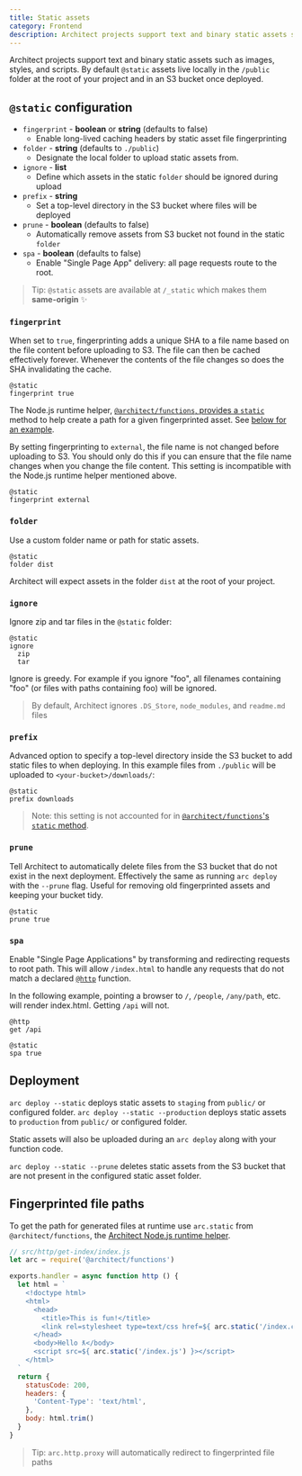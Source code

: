 ```yaml
---
title: Static assets
category: Frontend
description: Architect projects support text and binary static assets such as images, styles, and scripts.
---
```


Architect projects support text and binary static assets such as images, styles, and scripts. By default `@static` assets live locally in the `/public` folder at the root of your project and in an S3 bucket once deployed.

## `@static` configuration

- `fingerprint` - **boolean** or **string** (defaults to false)
  - Enable long-lived caching headers by static asset file fingerprinting
- `folder` - **string** (defaults to `./public`)
  - Designate the local folder to upload static assets from.
- `ignore` - **list**
  - Define which assets in the static `folder` should be ignored during upload
- `prefix` - **string**
  - Set a top-level directory in the S3 bucket where files will be deployed
- `prune` - **boolean** (defaults to false)
  - Automatically remove assets from S3 bucket not found in the static `folder`
- `spa` - **boolean** (defaults to false)
  - Enable "Single Page App" delivery: all page requests route to the root.

> Tip: `@static` assets are available at `/_static` which makes them **same-origin** ✨

### `fingerprint`

When set to `true`, fingerprinting adds a unique SHA to a file name based on the file content before uploading to S3. The file can then be cached effectively forever. Whenever the contents of the file changes so does the SHA invalidating the cache.

```arc
@static
fingerprint true
```

The Node.js runtime helper, [`@architect/functions`, provides a `static`](../../reference/runtime-helpers/node.js#arc.static) method to help create a path for a given fingerprinted asset. See [below for an example](#fingerprinted-file-paths).


By setting fingerprinting to `external`, the file name is not changed before uploading to S3. You should only do this if you can ensure that the file name changes when you change the file content. This setting is incompatible with the Node.js runtime helper mentioned above.

```arc
@static
fingerprint external
```

### `folder`

Use a custom folder name or path for static assets.

```arc
@static
folder dist
```

Architect will expect assets in the folder `dist` at the root of your project.

### `ignore`

Ignore zip and tar files in the `@static` folder:

```arc
@static
ignore
  zip
  tar
```

Ignore is greedy. For example if you ignore "foo", all filenames containing "foo" (or files with paths containing foo) will be ignored.

> By default, Architect ignores `.DS_Store`, `node_modules`, and `readme.md` files

### `prefix`

Advanced option to specify a top-level directory inside the S3 bucket to add static files to when deploying. In this example files from `./public` will be uploaded to `<your-bucket>/downloads/`:

```arc
@static
prefix downloads
```

> Note: this setting is not accounted for in [`@architect/functions`'s `static` method](../../reference/runtime-helpers/node.js#arc.static).

### `prune`

Tell Architect to automatically delete files from the S3 bucket that do not exist in the next deployment. Effectively the same as running `arc deploy` with the `--prune` flag. Useful for removing old fingerprinted assets and keeping your bucket tidy.

```arc
@static
prune true
```

### `spa`

Enable "Single Page Applications" by transforming and redirecting requests to root path. This will allow `/index.html` to handle any requests that do not match a declared [`@http`](../../reference/project-manifest/http) function.

In the following example, pointing a browser to `/`, `/people`, `/any/path`, etc. will render index.html. Getting `/api` will not.

```arc
@http
get /api

@static
spa true
```

## Deployment

`arc deploy --static` deploys static assets to `staging` from `public/` or configured folder.
`arc deploy --static --production` deploys static assets to `production` from `public/` or configured folder.

Static assets will also be uploaded during an `arc deploy` along with your function code.

`arc deploy --static --prune` deletes static assets from the S3 bucket that are not present in the configured static asset folder.

## Fingerprinted file paths

To get the path for generated files at runtime use `arc.static` from `@architect/functions`, the [Architect Node.js runtime helper](../../reference/runtime-helpers/node.js#arc.static).

```javascript
// src/http/get-index/index.js
let arc = require('@architect/functions')

exports.handler = async function http () {
  let html = `
    <!doctype html>
    <html>
      <head>
        <title>This is fun!</title>
        <link rel=stylesheet type=text/css href=${ arc.static('/index.css') }>
      </head>
      <body>Hello ƛ</body>
      <script src=${ arc.static('/index.js') }></script>
    </html>
  `
  return {
    statusCode: 200,
    headers: {
      'Content-Type': 'text/html',
    },
    body: html.trim()
  }
}
```

> Tip: `arc.http.proxy` will automatically redirect to fingerprinted file paths
